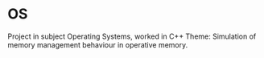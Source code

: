 # OS
Project in subject Operating Systems, worked in C++
Theme: Simulation of memory management behaviour in operative memory.
